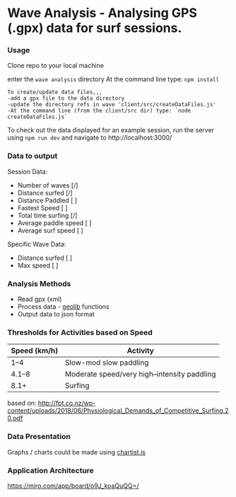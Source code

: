 # Wave Analysis - Analysing GPS (.gpx) data for surf sessions.

### Usage
Clone repo to your local machine

enter the `wave analysis` directory
At the command line type: `npm install` 

    To create/update data files,,, 
    -add a gpx file to the data directory
    -update the directory refs in wave 'client/src/createDataFiles.js' 
    -At the command line (from the client/src dir) type: `node createDataFiles.js`

To check out the data displayed for an example session, run the server using `npm run dev` and navigate to http://localhost:3000/

### Data to output
Session Data:
 - Number of waves           [/]
 - Distance surfed              [/] 
 - Distance Paddled           [ ]
 - Fastest Speed                [ ]
 - Total time surfing            [/]
 - Average paddle speed   [ ]
 - Average surf speed        [ ]

Specific Wave Data:
- Distance surfed               [ ]
- Max speed                      [ ]

### Analysis Methods

- Read gpx (xml) 
- Process data - [geolib](https://www.npmjs.com/package/geolib) functions
- Output data to json format 


### Thresholds for Activities based on Speed
| Speed (km/h) | Activity |
| ------------- | ------------- |
| 1–4 | Slow-mod slow paddling |
| 4.1–8 | Moderate speed/very high–intensity paddling |
| 8.1+ | Surfing |

based on:
http://fpt.co.nz/wp-content/uploads/2018/06/Physiological_Demands_of_Competitive_Surfing.20.pdf


### Data Presentation

Graphs / charts could be made using [chartist.js](https://www.npmjs.com/package/react-chartist)

### Application Architecture
https://miro.com/app/board/o9J_koaQuQQ=/
